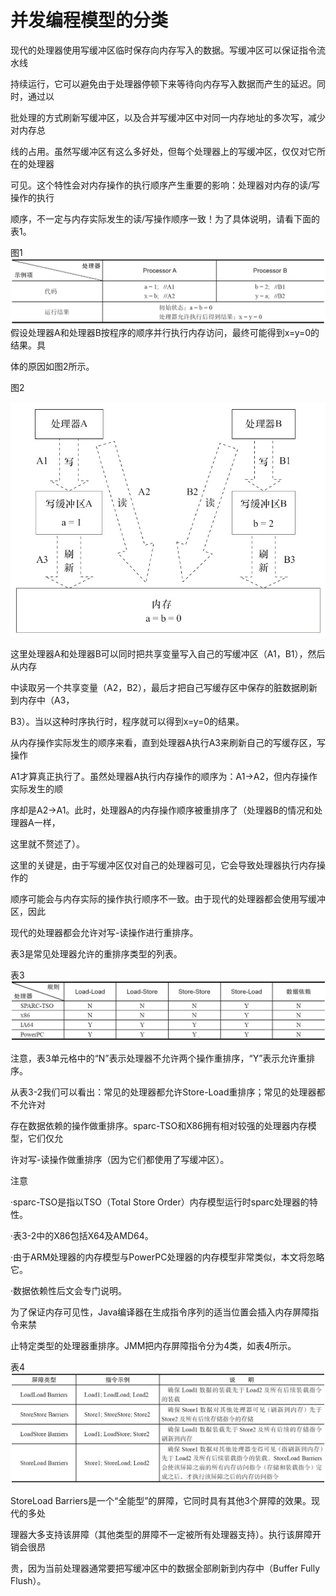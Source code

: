 # 并发编程模型的分类

现代的处理器使用写缓冲区临时保存向内存写入的数据。写缓冲区可以保证指令流水线

持续运行，它可以避免由于处理器停顿下来等待向内存写入数据而产生的延迟。同时，通过以

批处理的方式刷新写缓冲区，以及合并写缓冲区中对同一内存地址的多次写，减少对内存总

线的占用。虽然写缓冲区有这么多好处，但每个处理器上的写缓冲区，仅仅对它所在的处理器

可见。这个特性会对内存操作的执行顺序产生重要的影响：处理器对内存的读/写操作的执行

顺序，不一定与内存实际发生的读/写操作顺序一致！为了具体说明，请看下面的表1。

图1![](/assets/import-category.png)假设处理器A和处理器B按程序的顺序并行执行内存访问，最终可能得到x=y=0的结果。具

体的原因如图2所示。

图2

![](/assets/import-category-2.png)

这里处理器A和处理器B可以同时把共享变量写入自己的写缓冲区（A1，B1），然后从内存

中读取另一个共享变量（A2，B2），最后才把自己写缓存区中保存的脏数据刷新到内存中（A3，

B3）。当以这种时序执行时，程序就可以得到x=y=0的结果。

从内存操作实际发生的顺序来看，直到处理器A执行A3来刷新自己的写缓存区，写操作

A1才算真正执行了。虽然处理器A执行内存操作的顺序为：A1→A2，但内存操作实际发生的顺

序却是A2→A1。此时，处理器A的内存操作顺序被重排序了（处理器B的情况和处理器A一样，

这里就不赘述了）。

这里的关键是，由于写缓冲区仅对自己的处理器可见，它会导致处理器执行内存操作的

顺序可能会与内存实际的操作执行顺序不一致。由于现代的处理器都会使用写缓冲区，因此

现代的处理器都会允许对写-读操作进行重排序。

表3是常见处理器允许的重排序类型的列表。

表3![](/assets/import-category-3.png)

注意，表3单元格中的“N”表示处理器不允许两个操作重排序，“Y”表示允许重排序。

从表3-2我们可以看出：常见的处理器都允许Store-Load重排序；常见的处理器都不允许对

存在数据依赖的操作做重排序。sparc-TSO和X86拥有相对较强的处理器内存模型，它们仅允

许对写-读操作做重排序（因为它们都使用了写缓冲区）。

注意

·sparc-TSO是指以TSO（Total Store Order）内存模型运行时sparc处理器的特性。

·表3-2中的X86包括X64及AMD64。

·由于ARM处理器的内存模型与PowerPC处理器的内存模型非常类似，本文将忽略它。

·数据依赖性后文会专门说明。

为了保证内存可见性，Java编译器在生成指令序列的适当位置会插入内存屏障指令来禁

止特定类型的处理器重排序。JMM把内存屏障指令分为4类，如表4所示。



表4![](/assets/import-category-4.png)

StoreLoad Barriers是一个“全能型”的屏障，它同时具有其他3个屏障的效果。现代的多处

理器大多支持该屏障（其他类型的屏障不一定被所有处理器支持）。执行该屏障开销会很昂

贵，因为当前处理器通常要把写缓冲区中的数据全部刷新到内存中（Buffer Fully Flush）。

